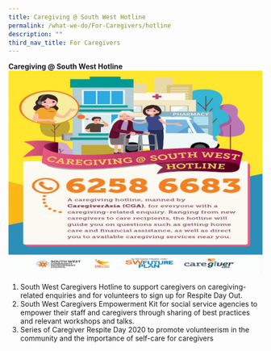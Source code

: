 ```yaml
---
title: Caregiving @ South West Hotline
permalink: /what-we-do/For-Caregivers/hotline
description: ""
third_nav_title: For Caregivers
---
```

**Caregiving @ South West Hotline**
![Caregiving @ South West hotline](/images/What%20We%20Do/For%20CareGiving/caregiving-@-south-west-hotline.jpg)
1. South West Caregivers Hotline to support caregivers on caregiving-related enquiries and for volunteers to sign up for Respite Day Out.
2. South West Caregivers Empowerment Kit for social service agencies to empower their staff and caregivers through sharing of best practices and relevant workshops and talks.
3. Series of Caregiver Respite Day 2020 to promote volunteerism in the community and the importance of self-care for caregivers